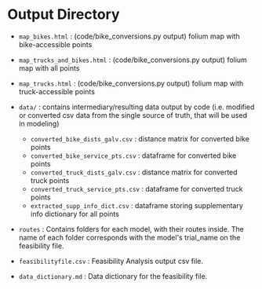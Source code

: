 # Output Directory

* `map_bikes.html` : (code/bike_conversions.py output) folium map with bike-accessible points
* `map_trucks_and_bikes.html` : (code/bike_conversions.py output) folium map with all points
* `map_trucks.html` : (code/bike_conversions.py output) folium map with truck-accessible points

* `data/` : contains intermediary/resulting data output by code (i.e. modified or converted csv data from the single source of truth, that will be used in modeling)
    * `converted_bike_dists_galv.csv` : distance matrix for converted bike points
    * `converted_bike_service_pts.csv` : dataframe for converted bike points
    * `converted_truck_dists_galv.csv` : distance matrix for converted truck points
    * `converted_truck_service_pts.csv` : dataframe for converted truck points
    * `extracted_supp_info_dict.csv` : dataframe storing supplementary info dictionary for all points  

* `routes` : Contains folders for each model, with their routes inside. The name of each folder corresponds with the model's trial_name on the feasibility file. 


* `feasibilityfile.csv` : Feasibility Analysis output csv file. 
* `data_dictionary.md` : Data dictionary for the feasibility file. 

